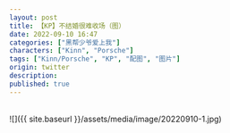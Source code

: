 ```yaml
---
layout: post
title: 【KP】不结婚很难收场（图）
date: 2022-09-10 16:47
categories: ["黑帮少爷爱上我"]
characters: ["Kinn", "Porsche"]
tags: ["Kinn/Porsche", "KP", "配图", "图片"]
origin: twitter
description: 
published: true
---
```


<br>
![]({{ site.baseurl }}/assets/media/image/20220910-1.jpg)
<br><br>
